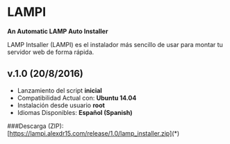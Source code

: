 # LAMPI
**An Automatic LAMP Auto Installer**

LAMP Intsaller (LAMPI) es el instalador más sencillo de usar para montar tu servidor web de forma rápida.

## v.1.0 (20/8/2016)
* Lanzamiento del script **inicial**
* Compatibilidad Actual con: **Ubuntu 14.04**
* Instalación desde usuario **root**
* Idiomas Disponibles: **Español (Spanish)**

###Descarga (ZIP): [https://lampi.alexdr15.com/release/1.0/lamp_installer.zip](*)
